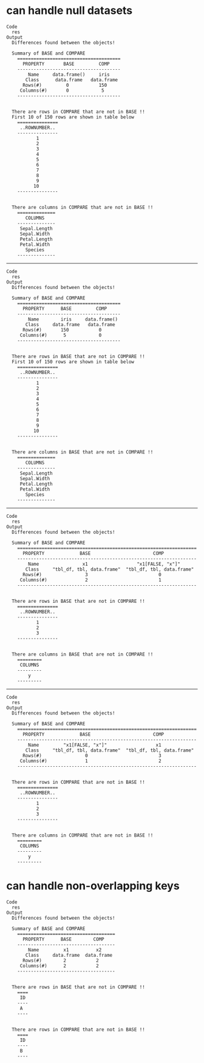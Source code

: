 # can handle null datasets

    Code
      res
    Output
      Differences found between the objects!
      
      Summary of BASE and COMPARE
        ======================================
          PROPERTY       BASE         COMP    
        --------------------------------------
            Name     data.frame()     iris    
           Class      data.frame   data.frame 
          Rows(#)         0           150     
         Columns(#)       0            5      
        --------------------------------------
      
      
      There are rows in COMPARE that are not in BASE !!
      First 10 of 150 rows are shown in table below
        ===============
         ..ROWNUMBER.. 
        ---------------
               1       
               2       
               3       
               4       
               5       
               6       
               7       
               8       
               9       
              10       
        ---------------
      
      
      There are columns in COMPARE that are not in BASE !!
        ==============
           COLUMNS    
        --------------
         Sepal.Length 
         Sepal.Width  
         Petal.Length 
         Petal.Width  
           Species    
        --------------
      
      

---

    Code
      res
    Output
      Differences found between the objects!
      
      Summary of BASE and COMPARE
        ======================================
          PROPERTY      BASE         COMP     
        --------------------------------------
            Name        iris     data.frame() 
           Class     data.frame   data.frame  
          Rows(#)       150           0       
         Columns(#)      5            0       
        --------------------------------------
      
      
      There are rows in BASE that are not in COMPARE !!
      First 10 of 150 rows are shown in table below
        ===============
         ..ROWNUMBER.. 
        ---------------
               1       
               2       
               3       
               4       
               5       
               6       
               7       
               8       
               9       
              10       
        ---------------
      
      
      There are columns in BASE that are not in COMPARE !!
        ==============
           COLUMNS    
        --------------
         Sepal.Length 
         Sepal.Width  
         Petal.Length 
         Petal.Width  
           Species    
        --------------
      
      

---

    Code
      res
    Output
      Differences found between the objects!
      
      Summary of BASE and COMPARE
        ==================================================================
          PROPERTY             BASE                       COMP            
        ------------------------------------------------------------------
            Name                x1                  "x1[FALSE, "x"]"      
           Class     "tbl_df, tbl, data.frame"  "tbl_df, tbl, data.frame" 
          Rows(#)                3                          0             
         Columns(#)              2                          1             
        ------------------------------------------------------------------
      
      
      There are rows in BASE that are not in COMPARE !!
        ===============
         ..ROWNUMBER.. 
        ---------------
               1       
               2       
               3       
        ---------------
      
      
      There are columns in BASE that are not in COMPARE !!
        =========
         COLUMNS 
        ---------
            y    
        ---------
      
      

---

    Code
      res
    Output
      Differences found between the objects!
      
      Summary of BASE and COMPARE
        ==================================================================
          PROPERTY             BASE                       COMP            
        ------------------------------------------------------------------
            Name         "x1[FALSE, "x"]"                  x1             
           Class     "tbl_df, tbl, data.frame"  "tbl_df, tbl, data.frame" 
          Rows(#)                0                          3             
         Columns(#)              1                          2             
        ------------------------------------------------------------------
      
      
      There are rows in COMPARE that are not in BASE !!
        ===============
         ..ROWNUMBER.. 
        ---------------
               1       
               2       
               3       
        ---------------
      
      
      There are columns in COMPARE that are not in BASE !!
        =========
         COLUMNS 
        ---------
            y    
        ---------
      
      

# can handle non-overlapping keys

    Code
      res
    Output
      Differences found between the objects!
      
      Summary of BASE and COMPARE
        ====================================
          PROPERTY      BASE        COMP    
        ------------------------------------
            Name         x1          x2     
           Class     data.frame  data.frame 
          Rows(#)        2           2      
         Columns(#)      2           2      
        ------------------------------------
      
      
      There are rows in BASE that are not in COMPARE !!
        ====
         ID 
        ----
         A  
        ----
      
      
      There are rows in COMPARE that are not in BASE !!
        ====
         ID 
        ----
         B  
        ----
      
      

